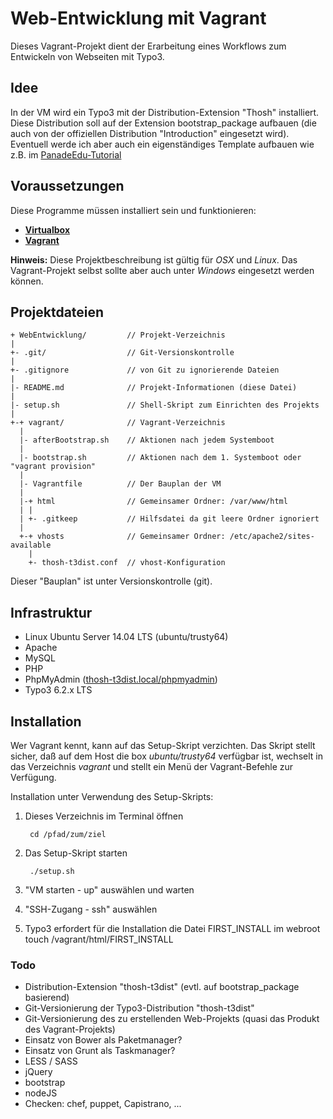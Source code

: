 # Web-Entwicklung mit Vagrant
Dieses Vagrant-Projekt dient der Erarbeitung eines Workflows zum Entwickeln von Webseiten mit Typo3.

## Idee
In der VM wird ein Typo3 mit der Distribution-Extension "Thosh" installiert.
Diese Distribution soll auf der Extension bootstrap_package aufbauen (die auch 
von der offiziellen Distribution "Introduction" eingesetzt wird). 
Eventuell werde ich aber auch ein eigenständiges Template aufbauen wie z.B. im 
[PanadeEdu-Tutorial](https://github.com/PanadeEdu/tutorial_vm "Tutorial auf Github")

## Voraussetzungen
Diese Programme müssen installiert sein und funktionieren:

- [__Virtualbox__](https://www.virtualbox.org)
- [__Vagrant__](https://www.vagrantup.com)

__Hinweis:__ Diese Projektbeschreibung ist gültig für _OSX_ und _Linux_. Das Vagrant-Projekt selbst sollte aber auch unter _Windows_ eingesetzt werden können.
 
## Projektdateien
    + WebEntwicklung/         // Projekt-Verzeichnis 
    |
    +- .git/                  // Git-Versionskontrolle
    |
    +- .gitignore             // von Git zu ignorierende Dateien
    |
    |- README.md              // Projekt-Informationen (diese Datei)
    |
    |- setup.sh               // Shell-Skript zum Einrichten des Projekts
    |
    +-+ vagrant/              // Vagrant-Verzeichnis
      |
      |- afterBootstrap.sh    // Aktionen nach jedem Systemboot
      |
      |- bootstrap.sh         // Aktionen nach dem 1. Systemboot oder "vagrant provision"
      |
      |- Vagrantfile          // Der Bauplan der VM
      |
      |-+ html                // Gemeinsamer Ordner: /var/www/html
      | |
      | +- .gitkeep           // Hilfsdatei da git leere Ordner ignoriert
      |
      +-+ vhosts              // Gemeinsamer Ordner: /etc/apache2/sites-available
        |
        +- thosh-t3dist.conf  // vhost-Konfiguration

Dieser "Bauplan" ist unter Versionskontrolle (git).

## Infrastruktur
- Linux Ubuntu Server 14.04 LTS (ubuntu/trusty64)
- Apache
- MySQL
- PHP
- PhpMyAdmin ([thosh-t3dist.local/phpmyadmin](thosh-t3dist.local/phpmyadmin))
- Typo3 6.2.x LTS

## Installation
Wer Vagrant kennt, kann auf das Setup-Skript verzichten. Das Skript stellt sicher, daß auf dem Host die box _ubuntu/trusty64_ verfügbar ist, wechselt in das Verzeichnis _vagrant_ und stellt ein Menü der Vagrant-Befehle zur Verfügung.

Installation unter Verwendung des Setup-Skripts:

1. Dieses Verzeichnis im Terminal öffnen

        cd /pfad/zum/ziel
    
1. Das Setup-Skript starten 

        ./setup.sh

1. "VM starten - up" auswählen und warten

1. "SSH-Zugang - ssh" auswählen

1. Typo3 erfordert für die Installation die Datei FIRST_INSTALL im webroot
        touch /vagrant/html/FIRST_INSTALL


### Todo
- Distribution-Extension "thosh-t3dist" (evtl. auf bootstrap_package basierend)
- Git-Versionierung der Typo3-Distribution "thosh-t3dist"
- Git-Versionierung des zu erstellenden Web-Projekts (quasi das Produkt des Vagrant-Projekts)
- Einsatz von Bower als Paketmanager?
- Einsatz von Grunt als Taskmanager?
- LESS / SASS
- jQuery
- bootstrap
- nodeJS
- Checken: chef, puppet, Capistrano, ...